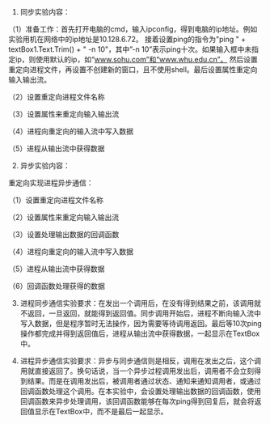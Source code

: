 1. 同步实验内容：

（1）准备工作：首先打开电脑的cmd，输入ipconfig，得到电脑的ip地址。例如实验用机在网络中的ip地址是10.128.6.72。 接着设置ping的指令为"ping " + textBox1.Text.Trim() + " -n 10"，其中”-n 10”表示ping十次。如果输入框中未指定ip，则使用默认的ip，如“www.sohu.com”和“www.whu.edu.cn”。 然后设置重定向进程文件，再设置不创建新的窗口，且不使用shell。最后设置属性重定向输入输出流。

（2）设置重定向进程文件名称

（3）设置属性来重定向输入输出流

（4）进程向重定向的输入流中写入数据

（5）进程从输出流中获得数据

2. 异步实验内容：

重定向实现进程异步通信：

（1）设置重定向进程文件名称

（2）设置属性来重定向输入输出流

（3）设置处理输出数据的回调函数

（4）进程向重定向的输入流中写入数据

（5）进程从输出流中获得数据

（6）回调函数处理获得的数据

3. 进程同步通信实验要求：在发出一个调用后，在没有得到结果之前，该调用就不返回，一旦返回，就能得到返回值。同步调用开始后，进程不断向输入流中写入数据，但是程序暂时无法操作，因为需要等待调用返回。最后等10次ping操作都完成并得到返回值后，进程从输出流中获得数据，一起显示在TextBox中。

4. 进程异步通信实验要求：异步与同步通信则是相反，调用在发出之后，这个调用就直接返回了。换句话说，当一个异步过程调用发出后，调用者不会立刻得到结果。而是在调用发出后，被调用者通过状态、通知来通知调用者，或通过回调函数处理这个调用。在本实验中，会设置处理输出数据的回调函数，使用回调函数来异步处理调用，该回调函数能够在每次ping得到回复后，就会将返回值显示在TextBox中，而不是最后一起显示。